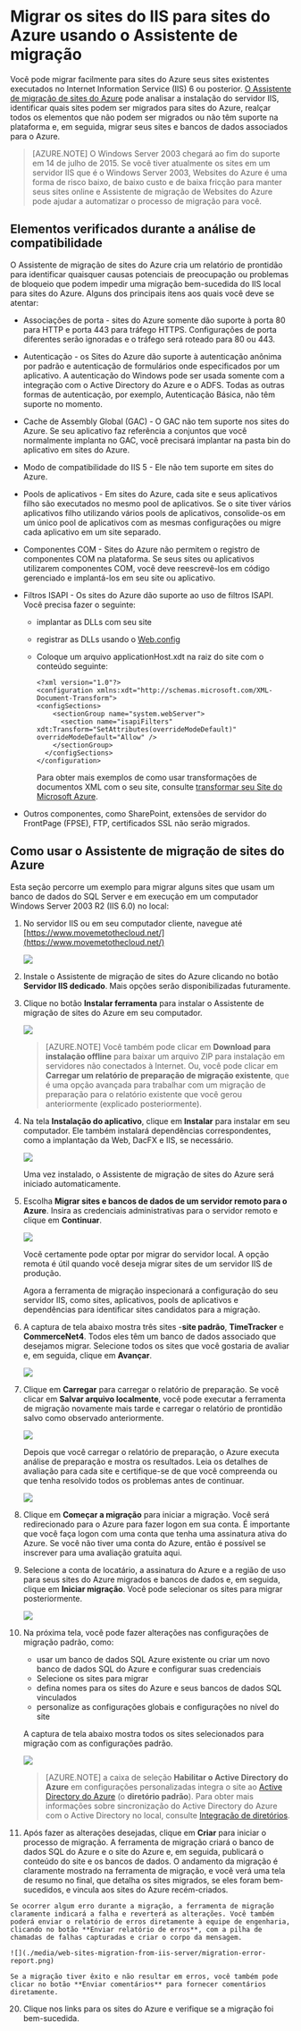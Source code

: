 ﻿<properties 
	pageTitle="Migrar os sites do IIS para Sites do Azure usando o Assistente de Migração" 
	description="Mostra como usar o Assistente de migração de sites do Azure para migrar rapidamente sites existentes do IIS para sites do Azure" 
	services="web-sites" 
	documentationCenter="" 
	authors="cephalin" 
	writer="cephalin" 
	manager="wpickett" 
	editor=""/>

<tags 
	ms.service="web-sites" 
	ms.workload="web" 
	ms.tgt_pltfrm="na" 
	ms.devlang="na" 
	ms.topic="article" 
	ms.date="10/20/2014" 
	ms.author="cephalin"/>

# Migrar os sites do IIS para sites do Azure usando o Assistente de migração #
Você pode migrar facilmente para sites do Azure seus sites existentes executados no Internet Information Service (IIS) 6 ou posterior. [O Assistente de migração de sites do Azure](https://www.movemetothecloud.net/) pode analisar a instalação do servidor IIS, identificar quais sites podem ser migrados para sites do Azure, realçar todos os elementos que não podem ser migrados ou não têm suporte na plataforma e, em seguida, migrar seus sites e bancos de dados associados para o Azure.

>[AZURE.NOTE] O Windows Server 2003 chegará ao fim do suporte em 14 de julho de 2015. Se você tiver atualmente os sites em um servidor IIS que é o Windows Server 2003, Websites do Azure é uma forma de risco baixo, de baixo custo e de baixa fricção para manter seus sites online e Assistente de migração de Websites do Azure pode ajudar a automatizar o processo de migração para você. 

## Elementos verificados durante a análise de compatibilidade ##
O Assistente de migração de sites do Azure cria um relatório de prontidão para identificar quaisquer causas potenciais de preocupação ou problemas de bloqueio que podem impedir uma migração bem-sucedida do IIS local para sites do Azure. Alguns dos principais itens aos quais você deve se atentar:

-	Associações de porta - sites do Azure somente dão suporte à porta 80 para HTTP e porta 443 para tráfego HTTPS. Configurações de porta diferentes serão ignoradas e o tráfego será roteado para 80 ou 443. 
-	Autenticação - os Sites do Azure dão suporte à autenticação anônima por padrão e autenticação de formulários onde especificados por um aplicativo. A autenticação do Windows pode ser usada somente com a integração com o Active Directory do Azure e o ADFS. Todas as outras formas de autenticação, por exemplo, Autenticação Básica, não têm suporte no momento. 
-	Cache de Assembly Global (GAC) - O GAC não tem suporte nos sites do Azure. Se seu aplicativo faz referência a conjuntos que você normalmente implanta no GAC, você precisará implantar na pasta bin do aplicativo em sites do Azure. 
-	Modo de compatibilidade do IIS 5 - Ele não tem suporte em sites do Azure. 
-	Pools de aplicativos - Em sites do Azure, cada site e seus aplicativos filho são executados no mesmo pool de aplicativos. Se o site tiver vários aplicativos filho utilizando vários pools de aplicativos, consolide-os em um único pool de aplicativos com as mesmas configurações ou migre cada aplicativo em um site separado.
-	Componentes COM - Sites do Azure não permitem o registro de componentes COM na plataforma. Se seus sites ou aplicativos utilizarem componentes COM, você deve reescrevê-los em código gerenciado e implantá-los em seu site ou aplicativo.
-	Filtros ISAPI - Os sites do Azure dão suporte ao uso de filtros ISAPI. Você precisa fazer o seguinte:
	-	implantar as DLLs com seu site 
	-	registrar as DLLs usando o [Web.config](http://www.iis.net/configreference/system.webserver/isapifilters)
	-	Coloque um arquivo applicationHost.xdt na raiz do site com o conteúdo seguinte:

			<?xml version="1.0"?>
			<configuration xmlns:xdt="http://schemas.microsoft.com/XML-Document-Transform">
			<configSections>
			    <sectionGroup name="system.webServer">
			      <section name="isapiFilters" xdt:Transform="SetAttributes(overrideModeDefault)" overrideModeDefault="Allow" />
			    </sectionGroup>
			  </configSections>
			</configuration>

		Para obter mais exemplos de como usar transformações de documentos XML com o seu site, consulte [transformar seu Site do Microsoft Azure](http://blogs.msdn.com/b/waws/archive/2014/06/17/transform-your-microsoft-azure-web-site.aspx).

-	Outros componentes, como SharePoint, extensões de servidor do FrontPage (FPSE), FTP, certificados SSL não serão migrados.

## Como usar o Assistente de migração de sites do Azure ##
Esta seção percorre um exemplo para migrar alguns sites que usam um banco de dados do SQL Server e em execução em um computador Windows Server 2003 R2 (IIS 6.0) no local:

1.	No servidor IIS ou em seu computador cliente, navegue até [https://www.movemetothecloud.net/](https://www.movemetothecloud.net/) 

	![](./media/web-sites-migration-from-iis-server/migration-tool-homepage.png)

2.	Instale o Assistente de migração de sites do Azure clicando no botão **Servidor IIS dedicado**. Mais opções serão disponibilizadas futuramente. 
4.	Clique no botão **Instalar ferramenta** para instalar o Assistente de migração de sites do Azure em seu computador.

	![](./media/web-sites-migration-from-iis-server/install-page.png)

	>[AZURE.NOTE] Você também pode clicar em **Download para instalação offline** para baixar um arquivo ZIP para instalação em servidores não conectados à Internet. Ou, você pode clicar em **Carregar um relatório de preparação de migração existente**, que é uma opção avançada para trabalhar com um migração de preparação para o relatório existente que você gerou anteriormente (explicado posteriormente).

5.	Na tela **Instalação do aplicativo**, clique em **Instalar** para instalar em seu computador. Ele também instalará dependências correspondentes, como a implantação da Web, DacFX e IIS, se necessário. 

	![](./media/web-sites-migration-from-iis-server/install-progress.png)

	Uma vez instalado, o Assistente de migração de sites do Azure será iniciado automaticamente.
  
6.	Escolha **Migrar sites e bancos de dados de um servidor remoto para o Azure**. Insira as credenciais administrativas para o servidor remoto e clique em **Continuar**. 

	![](./media/web-sites-migration-from-iis-server/migrate-from-remote.png)

	Você certamente pode optar por migrar do servidor local. A opção remota é útil quando você deseja migrar sites de um servidor IIS de produção.
 
	Agora a ferramenta de migração inspecionará a configuração do seu servidor IIS, como sites, aplicativos, pools de aplicativos e dependências para identificar sites candidatos para a migração. 

8.	A captura de tela abaixo mostra três sites -**site padrão**, **TimeTracker** e **CommerceNet4**. Todos eles têm um banco de dados associado que desejamos migrar. Selecione todos os sites que você gostaria de avaliar e, em seguida, clique em **Avançar**.

	![](./media/web-sites-migration-from-iis-server/select-migration-candidates.png)
 
9.	Clique em **Carregar** para carregar o relatório de preparação. Se você clicar em **Salvar arquivo localmente**, você pode executar a ferramenta de migração novamente mais tarde e carregar o relatório de prontidão salvo como observado anteriormente.

	![](./media/web-sites-migration-from-iis-server/upload-readiness-report.png)
 
	Depois que você carregar o relatório de preparação, o Azure executa análise de preparação e mostra os resultados. Leia os detalhes de avaliação para cada site e certifique-se de que você compreenda ou que tenha resolvido todos os problemas antes de continuar. 
 
	![](./media/web-sites-migration-from-iis-server/readiness-assessment.png)

12.	Clique em **Começar a migração** para iniciar a migração. Você será redirecionado para o Azure para fazer logon em sua conta. É importante que você faça logon com uma conta que tenha uma assinatura ativa do Azure. Se você não tiver uma conta do Azure, então é possível se inscrever para uma avaliação gratuita aqui. 

13.	Selecione a conta de locatário, a assinatura do Azure e a região de uso para seus sites do Azure migrados e bancos de dados e, em seguida, clique em **Iniciar migração**. Você pode selecionar os sites para migrar posteriormente.

	![](./media/web-sites-migration-from-iis-server/choose-tenant-account.png)

14.	Na próxima tela, você pode fazer alterações nas configurações de migração padrão, como:

	- usar um banco de dados SQL Azure existente ou criar um novo banco de dados SQL do Azure e configurar suas credenciais
	- Selecione os sites para migrar
	- defina nomes para os sites do Azure e seus bancos de dados SQL vinculados
	- personalize as configurações globais e configurações no nível do site

	A captura de tela abaixo mostra todos os sites selecionados para migração com as configurações padrão.

	![](./media/web-sites-migration-from-iis-server/migration-settings.png)

	>[AZURE.NOTE] a caixa de seleção **Habilitar o Active Directory do Azure** em configurações personalizadas integra o site ao [Active Directory do Azure](http://azure.microsoft.com/pt-br/documentation/articles/active-directory-whatis/) (o **diretório padrão**). Para obter mais informações sobre sincronização do Active Directory do Azure com o Active Directory no local, consulte [Integração de diretórios](http://msdn.microsoft.com/library/jj573653).

16.	 Após fazer as alterações desejadas, clique em **Criar** para iniciar o processo de migração. A ferramenta de migração criará o banco de dados SQL do Azure e o site do Azure e, em seguida, publicará o conteúdo do site e os bancos de dados. O andamento da migração é claramente mostrado na ferramenta de migração, e você verá uma tela de resumo no final, que detalha os sites migrados, se eles foram bem-sucedidos, e vincula aos sites do Azure recém-criados. 

	Se ocorrer algum erro durante a migração, a ferramenta de migração claramente indicará a falha e reverterá as alterações. Você também poderá enviar o relatório de erros diretamente à equipe de engenharia, clicando no botão **Enviar relatório de erros**, com a pilha de chamadas de falhas capturadas e criar o corpo da mensagem. 

	![](./media/web-sites-migration-from-iis-server/migration-error-report.png)

	Se a migração tiver êxito e não resultar em erros, você também pode clicar no botão **Enviar comentários** para fornecer comentários diretamente. 
 
20.	Clique nos links para os sites do Azure e verifique se a migração foi bem-sucedida.




<!--HONumber=42-->
